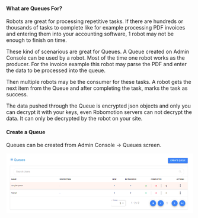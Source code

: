 #### What are Queues For?
Robots are great for processing repetitive tasks. If there are hundreds or thousands of tasks to complete like for example processing PDF invoices and entering them into your accounting software, 1 robot may not be enough to finish on time.

These kind of scenarious are great for Queues. A Queue created on Admin Console can be used by a robot. Most of the time one robot works
as the producer. For the invoice example this robot may parse the PDF and enter the data to be processed into the queue. 

Then multiple robots may be the consumer for these tasks. A robot gets the next item from the Queue and after completing the task, marks
the task as success.

The data pushed through the Queue is encrypted json objects and only you can decrypt it with your keys, even Robomotion servers can not decrypt the data. It can only be decrypted by the robot on your site.


#### Create a Queue
Queues can be created from Admin Console -> Queues screen.

![Queues](https://raw.githubusercontent.com/robomotionio/robomotion-tutorials/master/images/queues.png)
